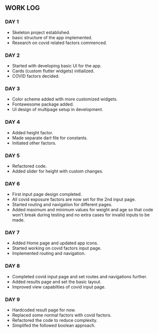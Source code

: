 ## WORK LOG 

### DAY 1

- Skeleton project established.
- basic structure of the app implemented.
- Research on covid related factors commenced.

### DAY 2

- Started with developing basic UI for the app.
- Cards (custom flutter widgets) initialized.
- COVID factors decided.

### DAY 3

- Color scheme added with more customized widgets.
- Fontawesome package added.
- UI design of multipage setup in development.

### DAY 4 

- Added height factor.
- Made separate dart file for constants.
- Initiated other factors.

### DAY 5

- Refactored code.
- Added slider for height with custom changes.

### DAY 6

- First input page design completed.
- All covid exposure factors are now set for the 2nd input page.
- Started routing and navigation for different pages.
- Added maximum and minimum values for weight and age so that code won't break during testing and no extra cases for invalid inputs to be made.

### DAY 7

- Added Home page and updated app icons.
- Started working on covid factors input page.
- Implemented routing and navigation.

### DAY 8

- Completed covid input page and set routes and navigations further.
- Added results page and set the basic layout.
- Improved view capabilties of covid input page.

### DAY 9 

- Hardcoded result page for now.
- Replaced some normal factors with covid factors.
- Refactored the code to reduce complexity.
- Simplifed the followed boolean approach. 

